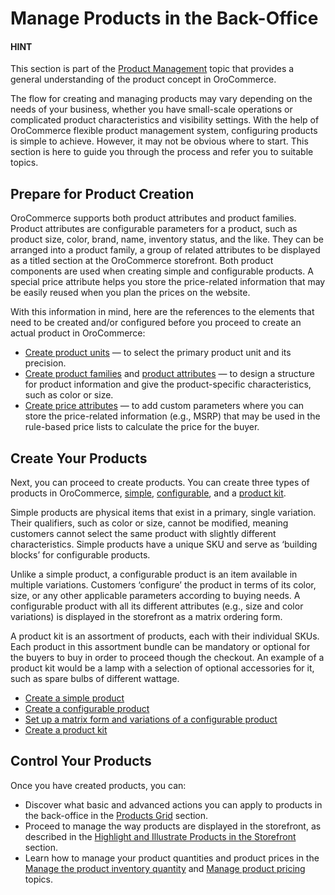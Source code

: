 <a id="doc-products-before-you-begin"></a>

# Manage Products in the Back-Office

<!-- begin_product_configuration -->

#### HINT
This section is part of the [Product Management](../../../concept-guides/catalog-promotions/product-management/index.md#concept-guides-product-management) topic that provides a general understanding of the product concept in OroCommerce.

The flow for creating and managing products may vary depending on the needs of your business, whether you have small-scale operations or complicated product characteristics and visibility settings. With the help of OroCommerce flexible product management system, configuring products is simple to achieve. However, it may not be obvious where to start. This section is here to guide you through the process and refer you to suitable topics.

## Prepare for Product Creation

OroCommerce supports both product attributes and product families. Product attributes are configurable parameters for a product, such as product size, color, brand, name, inventory status, and the like. They can be arranged into a product family, a group of related attributes to be displayed as a titled section at the OroCommerce storefront. Both product components are used when creating simple and configurable products. A special price attribute helps you store the price-related information that may be easily reused when you plan the prices on the website.

With this information in mind, here are the references to the elements that need to be created and/or configured before you proceed to create an actual product in OroCommerce:

* [Create product units](product-units/index.md#user-guide-products-product-units-in-use) — to select the primary product unit and its precision.
* [Create product families](../product-families/index.md#products-product-families) and [product attributes](../product-attributes/index.md#products-product-attributes) — to design a structure for product information and give the product-specific characteristics, such as color or size.
* [Create price attributes](../price-attributes/index.md#user-guide-products-price-attributes) — to add custom parameters where you can store the price-related information (e.g., MSRP) that may be used in the rule-based price lists to calculate the price for the buyer.

<a id="doc-products-actions-create"></a>

## Create Your Products

Next, you can proceed to create products. You can create three types of products in OroCommerce, [simple](../../../glossary.md#term-Simple-Product), [configurable](../../../glossary.md#term-Configurable-Product), and a [product kit](../../../glossary.md#term-Product-Kit).

Simple products are physical items that exist in a primary, single variation. Their qualifiers, such as color or size, cannot be modified, meaning customers cannot select the same product with slightly different characteristics. Simple products have a unique SKU and serve as ‘building blocks’ for configurable products.

Unlike a simple product, a configurable product is an item available in multiple variations. Customers ‘configure’ the product in terms of its color, size, or any other applicable parameters according to buying needs. A configurable product with all its different attributes (e.g., size and color variations) is displayed in the storefront as a matrix ordering form.

A product kit is an assortment of products, each with their individual SKUs. Each product in this assortment bundle can be mandatory or optional for the buyers to buy in order to proceed though the checkout. An example of a product kit would be a lamp with a selection of optional accessories for it, such as spare bulbs of different wattage.

* [Create a simple product](create-simple.md#products-products-create-simple-product)
* [Create a configurable product](create-complex.md#products-products-create-config-product)
* [Set up a matrix form and variations of a configurable product](../../system/configuration/commerce/product/global-configurable-products.md#config-guide-landing-commerce-products-configurable-products)
* [Create a product kit](create-kit.md#products-products-create-product-kit)

## Control Your Products

Once you have created products, you can:

* Discover what basic and advanced actions you can apply to products in the back-office in the [Products Grid](manage/index.md#doc-products-characteristics) section.
* Proceed to manage the way products are displayed in the storefront, as described in the [Highlight and Illustrate Products in the Storefront](../../../concept-guides/catalog-promotions/product-management/index.md#highlight-products-on-the-storefront) section.
* Learn how to manage your product quantities and product prices in the [Manage the product inventory quantity](manage/manage-inventory.md#doc-products-actions-manage-inventory) and [Manage product pricing](manage/view-product-prices.md#view-and-filter-product-prices) topics.

<!-- finish_product_configuration -->
